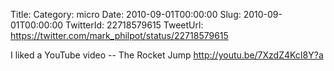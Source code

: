 Title: 
Category: micro
Date: 2010-09-01T00:00:00
Slug: 2010-09-01T00:00:00
TwitterId: 22718579615
TweetUrl: https://twitter.com/mark_philpot/status/22718579615

I liked a YouTube video -- The Rocket Jump http://youtu.be/7XzdZ4KcI8Y?a